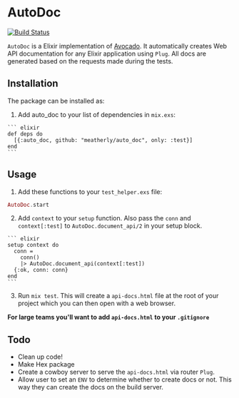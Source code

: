 # AutoDoc
[![Build Status](https://travis-ci.org/meatherly/auto_doc.svg)](https://travis-ci.org/meatherly/auto_doc)

`AutoDoc` is a Elixir implementation of [Avocado](https://github.com/metova/avocado). It automatically creates Web API documentation for any Elixir application using `Plug`. All docs are generated based on the requests made during the tests.


## Installation

The package can be installed as:

  1. Add auto_doc to your list of dependencies in `mix.exs`:

    ``` elixir
    def deps do
      [{:auto_doc, github: "meatherly/auto_doc", only: :test}]
    end
    ```

## Usage

  1. Add these functions to your `test_helper.exs` file:

  ``` elixir
  AutoDoc.start
  ```

  2. Add `context` to your `setup` function. Also pass the `conn` and `context[:test]` to `AutoDoc.document_api/2` in your setup block.

    ``` elixir
    setup context do
      conn =
        conn()
        |> AutoDoc.document_api(context[:test])
      {:ok, conn: conn}
    end
    ```

  3. Run `mix test`. This will create a `api-docs.html` file at the root of your project which you can then open with a web browser.


  **For large teams you'll want to add `api-docs.html` to your `.gitignore`**

  ## Todo

  * Clean up code!
  * Make Hex package
  * Create a cowboy server to serve the `api-docs.html` via router `Plug`.
  * Allow user to set an `ENV` to determine whether to create docs or not. This way they can create the docs on the build server.
